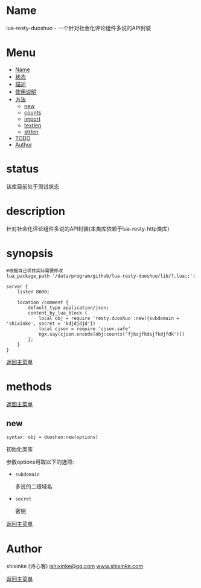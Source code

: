 Name
====

lua-resty-duoshuo - 一个针对社会化评论组件多说的API封装

Menu
=================

* [Name](#name)
* [状态](#status)
* [描述](#description)
* [使用说明](#synopsis)
* [方法](#methods)
    * [new](#new)
    * [counts](#counts)
    * [import](#import)
    * [textlen](#textlen)
    * [strlen](#strlen)
* [TODO](#todo)
* [Author](#author)


status
======

该库目前处于测试状态

description
===========

针对社会化评论组件多说的API封装(本类库依赖于lua-resty-http类库)

synopsis
========

    
    #根据自己项目实际需要修改
    lua_package_path '/data/program/github/lua-resty-duoshuo/lib/?.lua;;';
    
    server {
        listen 8000;
       
        location /comment {
            default_type application/json;
            content_by_lua_block {
                local obj = require 'resty.duoshuo':new({subdomain = 'shixinke', secret = 'kdjdjdjd'})
                local cjson = require 'cjson.safe'
                ngx.say(cjson.encode(obj:counts('fjksjfkdsjfkdjfdk')))
            };
        }
    }


[返回主菜单](#menu)

methods
=======

[返回主菜单](#menu)

new
---
`syntax: obj = duoshuo:new(options)`

初始化类库

参数options可取以下的选项:

* `subdomain`

    多说的二级域名
    
* `secret`

    密钥   

[返回主菜单](#menu)


Author
======

shixinke (诗心客) <ishixinke@qq.com>  www.shixinke.com


[返回主菜单](#menu)

